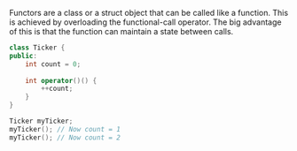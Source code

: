 Functors are a class or a struct object that can be called like a function. This is achieved by overloading the functional-call operator. The big advantage of this is that the function can maintain a state between calls.
```c++
class Ticker {
public:
	int count = 0;
	
	int operator()() {
		++count;
	}
}

Ticker myTicker;
myTicker(); // Now count = 1
myTicker(); // Now count = 2
```
